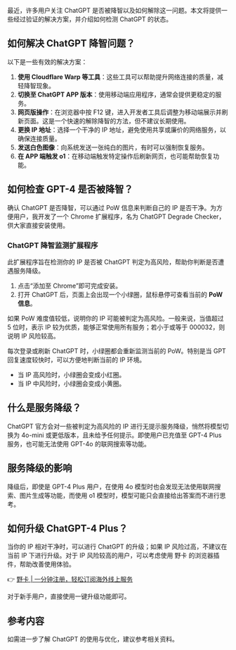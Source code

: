 最近，许多用户关注 ChatGPT 是否被降智以及如何解除这一问题。本文将提供一些经过验证的解决方案，并介绍如何检测 ChatGPT 的状态。

## 如何解决 ChatGPT 降智问题？

以下是一些有效的解决方案：

1. **使用 Cloudflare Warp 等工具**：这些工具可以帮助提升网络连接的质量，减轻降智现象。
2. **切换至 ChatGPT APP 版本**：使用移动端应用程序，通常会提供更稳定的服务。
3. **网页版操作**：在浏览器中按 F12 键，进入开发者工具后调整为移动端展示并刷新页面。这是一个快速的解除降智的方法，但不建议长期使用。
4. **更换 IP 地址**：选择一个干净的 IP 地址，避免使用共享或廉价的网络服务，以确保连接质量。
5. **发送白色图像**：向系统发送一张纯白的图片，有时可以强制恢复服务。
6. **在 APP 端触发 o1**：在移动端触发特定操作后刷新网页，也可能帮助恢复功能。

## 如何检查 GPT-4 是否被降智？

确认 ChatGPT 是否降智，可以通过 PoW 信息来判断自己的 IP 是否干净。为方便用户，我开发了一个 Chrome 扩展程序，名为 ChatGPT Degrade Checker，供大家直接安装使用。

### ChatGPT 降智监测扩展程序

此扩展程序旨在检测你的 IP 是否被 ChatGPT 判定为高风险，帮助你判断是否遭遇服务降级。

1. 点击“添加至 Chrome”即可完成安装。
2. 打开 ChatGPT 后，页面上会出现一个小绿圈，鼠标悬停可查看当前的 **PoW 信息**。

如果 PoW 难度值较低，说明你的 IP 可能被判定为高风险。一般来说，当值超过 5 位时，表示 IP 较为优质，能够正常使用所有服务；若小于或等于 000032，则说明 IP 风险较高。

每次登录或刷新 ChatGPT 时，小绿圈都会重新监测当前的 PoW。特别是当 GPT 回复速度较快时，可以方便地判断当前的 IP 环境。

- 当 IP 高风险时，小绿圈会变成小红圈。
- 当 IP 中风险时，小绿圈会变成小黄圈。

## 什么是服务降级？

ChatGPT 官方会对一些被判定为高风险的 IP 进行无提示服务降级，悄然将模型切换为 4o-mini 或更低版本，且未给予任何提示。即使用户已充值至 GPT-4 Plus 服务，也可能无法使用 GPT-4o 的联网搜索等功能。

## 服务降级的影响

降级后，即使是 GPT-4 Plus 用户，在使用 4o 模型时也会发现无法使用联网搜索、图片生成等功能，而使用 o1 模型时，模型可能只会直接给出答案而不进行思考。

## 如何升级 ChatGPT-4 Plus？

当你的 IP 相对干净时，可以进行 ChatGPT 的升级；如果 IP 风险过高，不建议在当前 IP 下进行升级。对于 IP 风险较高的用户，可以考虑使用 野卡 的浏览器插件，帮助改善使用体验。

👉 [野卡 | 一分钟注册，轻松订阅海外线上服务](https://bit.ly/bewildcard)

对于新手用户，直接使用一键升级功能即可。

## 参考内容

如需进一步了解 ChatGPT 的使用与优化，建议参考相关资料。